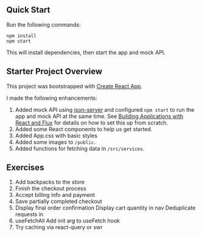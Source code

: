 ## Quick Start

Run the following commands:

```
npm install
npm start
```

This will install dependencies, then start the app and mock API.

## Starter Project Overview

This project was bootstrapped with [Create React App](https://github.com/facebook/create-react-app).

I made the following enhancements:

1. Added mock API using [json-server](https://github.com/typicode/json-server) and configured `npm start` to run the app and mock API at the same time. See [Building Applications with React and Flux](https://app.pluralsight.com/library/courses/react-flux-building-applications/table-of-contents) for details on how to set this up from scratch.
1. Added some React components to help us get started.
1. Added App.css with basic styles
1. Added some images to `/public`.
1. Added functions for fetching data in `/src/services`.



## Exercises

1. Add backpacks to the store
2. Finish the checkout process
3. Accept billing info and payment
5. Save partially completed checkout
6. Display final order confirmation Display cart quantity in nav Deduplicate requests in 
7. useFetchAll Add init arg to useFetch hook
8. Try caching via react-query or swr
